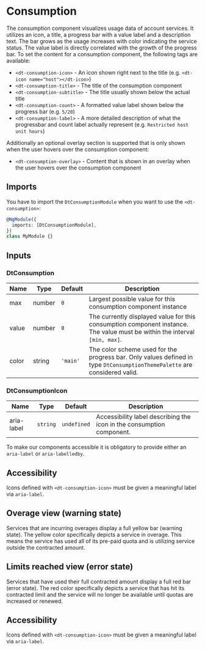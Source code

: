 # Consumption

The consumption component visualizes usage data of account services. It utilizes
an icon, a title, a progress bar with a value label and a description text. The
bar grows as the usage increases with color indicating the service status. The
value label is directly correlated with the growth of the progress bar. To set
the content for a consumption component, the following tags are available:

<ba-live-example name="ConsumptionDefaultExample"></ba-live-example>

- `<dt-consumption-icon>` - An icon shown right next to the title (e.g.
  `<dt-icon name="host"></dt-icon>`)
- `<dt-consumption-title>` - The title of the consumption component
- `<dt-consumption-subtitle>` - The title usually shown below the actual title
- `<dt-consumption-count>` - A formatted value label shown below the progress
  bar (e.g. `5/20`)
- `<dt-consumption-label>` - A more detailed description of what the progressbar
  and count label actually represent (e.g. `Restricted host unit hours`)

Additionally an optional overlay section is supported that is only shown when
the user hovers over the consumption component:

- `<dt-consumption-overlay>` - Content that is shown in an overlay when the user
  hovers over the consumption component

## Imports

You have to import the `DtConsumptionModule` when you want to use the
`<dt-consumption>`:

```typescript
@NgModule({
  imports: [DtConsumptionModule],
})
class MyModule {}
```

## Inputs

### DtConsumption

| Name  | Type   | Default  | Description                                                                                                                |
| ----- | ------ | -------- | -------------------------------------------------------------------------------------------------------------------------- |
| max   | number | `0`      | Largest possible value for this consumption component instance                                                             |
| value | number | `0`      | The currently displayed value for this consumption component instance. The value must be within the interval `[min, max]`. |
| color | string | `'main'` | The color scheme used for the progress bar. Only values defined in type `DtConsumptionThemePalette` are considered valid.  |

### DtConsumptionIcon

| Name       | Type     | Default     | Description                                                           |
| ---------- | -------- | ----------- | --------------------------------------------------------------------- |
| aria-label | `string` | `undefined` | Accessibility label describing the icon in the consumption component. |

To make our components accessible it is obligatory to provide either an
`aria-label` or `aria-labelledby`.

## Accessibility

Icons defined with `<dt-consumption-icon>` must be given a meaningful label via
`aria-label`.

## Overage view (warning state)

Services that are incurring overages display a full yellow bar (warning state).
The yellow color specifically depicts a service in overage. This means the
service has used all of its pre-paid quota and is utilizing service outside the
contracted amount.

<ba-live-example name="ConsumptionWarningExample"></ba-live-example>

## Limits reached view (error state)

Services that have used their full contracted amount display a full red bar
(error state). The red color specifically depicts a service that has hit its
contracted limit and the service will no longer be available until quotas are
increased or renewed.

<ba-live-example name="ConsumptionErrorExample"></ba-live-example>

## Accessibility

Icons defined with `<dt-consumption-icon>` must be given a meaningful label via
`aria-label`.
